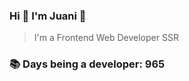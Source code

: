 ### Hi 👋 I&#39;m Juani 🦁

> I&#39;m a Frontend Web Developer SSR

### 📚 Days being a developer: 965
